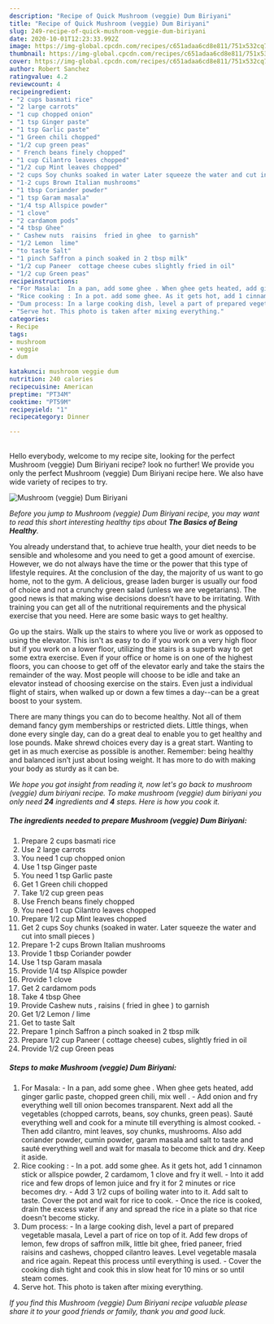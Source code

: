 ```yaml
---
description: "Recipe of Quick Mushroom (veggie) Dum Biriyani"
title: "Recipe of Quick Mushroom (veggie) Dum Biriyani"
slug: 249-recipe-of-quick-mushroom-veggie-dum-biriyani
date: 2020-10-01T12:23:33.992Z
image: https://img-global.cpcdn.com/recipes/c651adaa6cd8e811/751x532cq70/mushroom-veggie-dum-biriyani-recipe-main-photo.jpg
thumbnail: https://img-global.cpcdn.com/recipes/c651adaa6cd8e811/751x532cq70/mushroom-veggie-dum-biriyani-recipe-main-photo.jpg
cover: https://img-global.cpcdn.com/recipes/c651adaa6cd8e811/751x532cq70/mushroom-veggie-dum-biriyani-recipe-main-photo.jpg
author: Robert Sanchez
ratingvalue: 4.2
reviewcount: 4
recipeingredient:
- "2 cups basmati rice"
- "2 large carrots"
- "1 cup chopped onion"
- "1 tsp Ginger paste"
- "1 tsp Garlic paste"
- "1 Green chili chopped"
- "1/2 cup green peas"
- " French beans finely chopped"
- "1 cup Cilantro leaves chopped"
- "1/2 cup Mint leaves chopped"
- "2 cups Soy chunks soaked in water Later squeeze the water and cut into small pieces "
- "1-2 cups Brown Italian mushrooms"
- "1 tbsp Coriander powder"
- "1 tsp Garam masala"
- "1/4 tsp Allspice powder"
- "1 clove"
- "2 cardamom pods"
- "4 tbsp Ghee"
- " Cashew nuts  raisins  fried in ghee  to garnish"
- "1/2 Lemon  lime"
- "to taste Salt"
- "1 pinch Saffron a pinch soaked in 2 tbsp milk"
- "1/2 cup Paneer  cottage cheese cubes slightly fried in oil"
- "1/2 cup Green peas"
recipeinstructions:
- "For Masala:  In a pan, add some ghee . When ghee gets heated, add ginger garlic paste, chopped green chili, mix well .  Add onion and fry everything well till onion becomes transparent. Next add all the vegetables (chopped carrots, beans, soy chunks, green peas). Sauté everything well and cook for a minute till everything is almost cooked.  Then add cilantro, mint leaves, soy chunks, mushrooms. Also add coriander powder, cumin powder, garam masala and salt to taste and sauté everything well and wait for masala to become thick and dry. Keep it aside."
- "Rice cooking : In a pot. add some ghee. As it gets hot, add 1 cinnamon stick or allspice powder, 2 cardamom, 1 clove and fry it well. Into it add rice and few drops of lemon juice and fry it for 2 minutes or rice becomes dry. Add 3 1/2 cups of boiling water into to it. Add salt to taste. Cover the pot and wait for rice to cook. Once the rice is cooked, drain the excess water if any and spread the rice in a plate so that rice doesn&#39;t become sticky."
- "Dum process: In a large cooking dish, level a part of prepared vegetable masala, Level a part of rice on top of it. Add few drops of lemon, few drops of saffron milk, little bit ghee, fried paneer, fried raisins and cashews, chopped cilantro leaves. Level vegetable masala and rice again. Repeat this process until everything is used.  Cover the cooking dish tight  and cook this in slow heat for 10 mins or so until steam comes."
- "Serve hot. This photo is taken after mixing everything."
categories:
- Recipe
tags:
- mushroom
- veggie
- dum

katakunci: mushroom veggie dum 
nutrition: 240 calories
recipecuisine: American
preptime: "PT34M"
cooktime: "PT59M"
recipeyield: "1"
recipecategory: Dinner

---
```

<br>
Hello everybody, welcome to my recipe site, looking for the perfect Mushroom (veggie) Dum Biriyani recipe? look no further! We provide you only the perfect Mushroom (veggie) Dum Biriyani recipe here. We also have wide variety of recipes to try.
<br>


![Mushroom (veggie) Dum Biriyani](https://img-global.cpcdn.com/recipes/c651adaa6cd8e811/751x532cq70/mushroom-veggie-dum-biriyani-recipe-main-photo.jpg)

<i>Before you jump to Mushroom (veggie) Dum Biriyani recipe, you may want to read this short interesting healthy tips about <strong>The Basics of Being Healthy</strong>.</i>

You already understand that, to achieve true health, your diet needs to be sensible and wholesome and you need to get a good amount of exercise. However, we do not always have the time or the power that this type of lifestyle requires. At the conclusion of the day, the majority of us want to go home, not to the gym. A delicious, grease laden burger is usually our food of choice and not a crunchy green salad (unless we are vegetarians). The good news is that making wise decisions doesn’t have to be irritating. With training you can get all of the nutritional requirements and the physical exercise that you need. Here are some basic ways to get healthy.

Go up the stairs. Walk up the stairs to where you live or work as opposed to using the elevator. This isn't as easy to do if you work on a very high floor but if you work on a lower floor, utilizing the stairs is a superb way to get some extra exercise. Even if your office or home is on one of the highest floors, you can choose to get off of the elevator early and take the stairs the remainder of the way. Most people will choose to be idle and take an elevator instead of choosing exercise on the stairs. Even just a individual flight of stairs, when walked up or down a few times a day--can be a great boost to your system. 

There are many things you can do to become healthy. Not all of them demand fancy gym memberships or restricted diets. Little things, when done every single day, can do a great deal to enable you to get healthy and lose pounds. Make shrewd choices every day is a great start. Wanting to get in as much exercise as possible is another. Remember: being healthy and balanced isn’t just about losing weight. It has more to do with making your body as sturdy as it can be. 


<i>We hope you got insight from reading it, now let's go back to mushroom (veggie) dum biriyani recipe. To make mushroom (veggie) dum biriyani you only need <strong>24</strong> ingredients and <strong>4</strong> steps. Here is how you cook it.
</i>

##### The ingredients needed to prepare Mushroom (veggie) Dum Biriyani:

1. Prepare 2 cups basmati rice
1. Use 2 large carrots
1. You need 1 cup chopped onion
1. Use 1 tsp Ginger paste
1. You need 1 tsp Garlic paste
1. Get 1 Green chili chopped
1. Take 1/2 cup green peas
1. Use  French beans finely chopped
1. You need 1 cup Cilantro leaves chopped
1. Prepare 1/2 cup Mint leaves chopped
1. Get 2 cups Soy chunks (soaked in water. Later squeeze the water and cut into small pieces )
1. Prepare 1-2 cups Brown Italian mushrooms
1. Provide 1 tbsp Coriander powder
1. Use 1 tsp Garam masala
1. Provide 1/4 tsp Allspice powder
1. Provide 1 clove
1. Get 2 cardamom pods
1. Take 4 tbsp Ghee
1. Provide  Cashew nuts , raisins ( fried in ghee ) to garnish
1. Get 1/2 Lemon / lime
1. Get to taste Salt
1. Prepare 1 pinch Saffron a pinch soaked in 2 tbsp milk
1. Prepare 1/2 cup Paneer ( cottage cheese) cubes, slightly fried in oil
1. Provide 1/2 cup Green peas


##### Steps to make Mushroom (veggie) Dum Biriyani:

1. For Masala:  - In a pan, add some ghee . When ghee gets heated, add ginger garlic paste, chopped green chili, mix well .  - Add onion and fry everything well till onion becomes transparent. Next add all the vegetables (chopped carrots, beans, soy chunks, green peas). Sauté everything well and cook for a minute till everything is almost cooked.  - Then add cilantro, mint leaves, soy chunks, mushrooms. Also add coriander powder, cumin powder, garam masala and salt to taste and sauté everything well and wait for masala to become thick and dry. Keep it aside.
1. Rice cooking : - In a pot. add some ghee. As it gets hot, add 1 cinnamon stick or allspice powder, 2 cardamom, 1 clove and fry it well. - Into it add rice and few drops of lemon juice and fry it for 2 minutes or rice becomes dry. - Add 3 1/2 cups of boiling water into to it. Add salt to taste. Cover the pot and wait for rice to cook. - Once the rice is cooked, drain the excess water if any and spread the rice in a plate so that rice doesn&#39;t become sticky.
1. Dum process: - In a large cooking dish, level a part of prepared vegetable masala, Level a part of rice on top of it. Add few drops of lemon, few drops of saffron milk, little bit ghee, fried paneer, fried raisins and cashews, chopped cilantro leaves. Level vegetable masala and rice again. Repeat this process until everything is used.  - Cover the cooking dish tight  and cook this in slow heat for 10 mins or so until steam comes.
1. Serve hot. This photo is taken after mixing everything.


<i>If you find this Mushroom (veggie) Dum Biriyani recipe valuable please share it to your good friends or family, thank you and good luck.</i>
